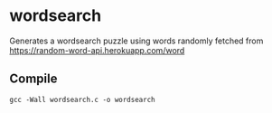# wordsearch

Generates a wordsearch puzzle using words randomly fetched from
https://random-word-api.herokuapp.com/word

## Compile

    gcc -Wall wordsearch.c -o wordsearch
